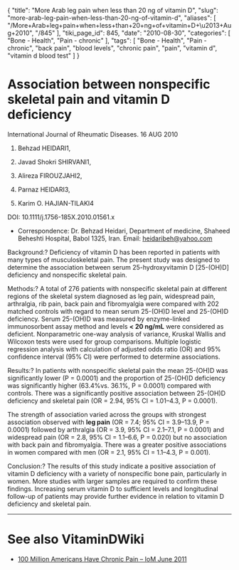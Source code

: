 {
    "title": "More Arab leg pain when less than 20 ng of vitamin D",
    "slug": "more-arab-leg-pain-when-less-than-20-ng-of-vitamin-d",
    "aliases": [
        "/More+Arab+leg+pain+when+less+than+20+ng+of+vitamin+D+\u2013+Aug+2010",
        "/845"
    ],
    "tiki_page_id": 845,
    "date": "2010-08-30",
    "categories": [
        "Bone - Health",
        "Pain - chronic"
    ],
    "tags": [
        "Bone - Health",
        "Pain - chronic",
        "back pain",
        "blood levels",
        "chronic pain",
        "pain",
        "vitamin d",
        "vitamin d blood test"
    ]
}


# Association between nonspecific skeletal pain and vitamin D deficiency

International Journal of Rheumatic Diseases.  16 AUG 2010

1. Behzad HEIDARI1,

2. Javad Shokri SHIRVANI1,

3. Alireza FIROUZJAHI2,

4. Parnaz HEIDARI3,

5. Karim O. HAJIAN-TILAKI4

DOI: 10.1111/j.1756-185X.2010.01561.x

* Correspondence: Dr. Behzad Heidari, Department of medicine, Shaheed Beheshti Hospital, Babol 1325, Iran. Email: heidaribeh@yahoo.com

Background:?  Deficiency of vitamin D has been reported in patients with many types of musculoskeletal pain. The present study was designed to determine the association between serum 25-hydroxyvitamin D <span>[25-(OH)D]</span> deficiency and nonspecific skeletal pain.

Methods:?  A total of 276 patients with nonspecific skeletal pain at different regions of the skeletal system diagnosed as leg pain, widespread pain, arthralgia, rib pain, back pain and fibromyalgia were compared with 202 matched controls with regard to mean serum 25-(OH)D level and 25-(OH)D deficiency. Serum 25-(OH)D was measured by enzyme-linked immunosorbent assay method and levels  **< 20 ng/mL**  were considered as deficient. Nonparametric one-way analysis of variance, Kruskal Wallis and Wilcoxon tests were used for group comparisons. Multiple logistic regression analysis with calculation of adjusted odds ratio (OR) and 95% confidence interval (95% CI) were performed to determine associations.

Results:?  In patients with nonspecific skeletal pain the mean 25-(OH)D was significantly lower (P = 0.0001) and the proportion of 25-(OH)D deficiency was significantly higher (63.4%vs. 36.1%, P = 0.0001) compared with controls. There was a significantly positive association between 25-(OH)D deficiency and skeletal pain (OR = 2.94, 95% CI = 1.01–4.3, P = 0.0001). 

The strength of association varied across the groups with strongest association observed with  **leg pain**  (OR = 7.4; 95% CI = 3.9–13.9, P = 0.0001) followed by arthralgia (OR = 3.9, 95% CI = 2.1–7.1, P = 0.0001) and widespread pain (OR = 2.8, 95% CI = 1.1–6.6, P = 0.020) but no association with back pain and fibromyalgia. There was a greater positive associations in women compared with men (OR = 2.1, 95% CI = 1.1–4.3, P = 0.001).

Conclusion:?  The results of this study indicate a positive association of vitamin D deficiency with a variety of nonspecific bone pain, particularly in women. More studies with larger samples are required to confirm these findings. Increasing serum vitamin D to sufficient levels and longitudinal follow-up of patients may provide further evidence in relation to vitamin D deficiency and skeletal pain.

- - - - - - - - - - - - - - 

# See also VitaminDWiki

* [100 Million Americans Have Chronic Pain – IoM June 2011](/posts/100-million-americans-have-chronic-pain-iom)